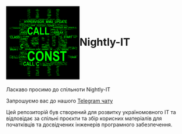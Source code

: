 <h1><img align="center" src="img.png"></img>Nightly-IT</h1>

Ласкаво просимо до спільноти Nightly-IT

Запрошуємо вас до нашого [Telegram чату](https://t.me/itcrowdua)

Цей репозиторій був створений для розвитку україномовного
IT та відповідає за спільні проєкти та збір корисних матеріалів
для початківців та досвідчених інженерів програмного забезпечення.
